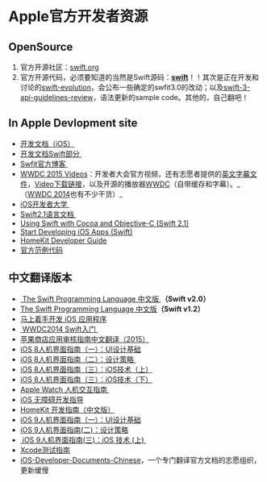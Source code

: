 # Apple官方开发者资源

## OpenSource
1. 官方开源社区：[swift.org][1]
2. 官方开源代码，必须要知道的当然是Swift源码：[**swift**][2]！！其次是正在开发和讨论的[swift-evolution][3]，会公布一些确定的swfit3.0的改动；以及[swift-3-api-guidelines-review][4]，语法更新的sample code。其他的，自己翻吧！

## In Apple Devlopment site
- [开发文档（iOS）][5]
- [开发文档Swift部分 ][6]
- [Swfit官方博客 ][7]
- [WWDC 2015 Videos][8]：开发者大会官方视频，还有志愿者提供的[英文字幕文件][9]，[Video下载链接][10]，以及开源的播放器[WWDC][11]（自带缓存和字幕）。\_（[WWDC 2014][12]也有不少干货）\_
- [iOS开发者大学 ][13]
- [Swift2.1语言文档 ][14]
- [Using Swift with Cocoa and Objective-C (Swift 2.1)][15]
- [Start Developing iOS Apps (Swift)][16]
- [HomeKit Developer Guide][17]
- [官方范例代码][18]　

## 中文翻译版本
- [ The Swift Programming Language 中文版 ][19]**（Swift v2.0）**
- [The Swift Programming Language 中文版][20]**（Swift v1.2）**
- [马上着手开发 iOS 应用程序][21]
- [ WWDC2014 Swift入门 ][22]
- [苹果商店应用审核指南中文翻译（2015）][23]
- [iOS 8人机界面指南（一）：UI设计基础][24]
- [iOS 8人机界面指南（二）：设计策略 ][25]
- [iOS 8人机界面指南（三）：iOS技术（上）][26]
- [iOS 8人机界面指南（三）：iOS技术（下）][27]
- [Apple Watch 人机交互指南 ][28]
- [iOS 无障碍开发指导][29]
- [HomeKit 开发指南（中文版）][30]
- [iOS 9人机界面指南（一）：UI设计基础][31]
- [iOS 9人机界面指南(二)：设计策略][32]
- [ iOS 9人机界面指南(三)：iOS 技术 (上) ][33]
- [Xcode测试指南][34]
- [iOS-Developer-Documents-Chinese][35]，一个专门翻译官方文档的志愿组织，更新缓慢

[1]:	http://swift.org/ "swift.org"
[2]:	https://github.com/apple/swift "swift"
[3]:	https://github.com/apple/swift-evolution "swift-evolution"
[4]:	https://github.com/apple/swift-3-api-guidelines-review "swift-3-api-guidelines-review"
[5]:	https://developer.apple.com/library/ios/navigation/
[6]:	https://developer.apple.com/library/prerelease/ios/navigation/#section=Topics&topic=Swift
[7]:	https://developer.apple.com/swift/blog/
[8]:	https://developer.apple.com/videos/wwdc2015/
[9]:	https://github.com/qiaoxueshi/WWDC_2015_Video_Subtitle
[10]:	https://github.com/6david9/WWDC2015
[11]:	https://github.com/insidegui/WWDC "WWDC"
[12]:	https://developer.apple.com/videos/wwdc2014/
[13]:	https://developer.apple.com/programs/ios/university/
[14]:	https://developer.apple.com/library/prerelease/ios/documentation/Swift/Conceptual/Swift_Programming_Language/index.html#//apple_ref/doc/uid/TP40014097
[15]:	https://developer.apple.com/library/prerelease/ios/documentation/Swift/Conceptual/BuildingCocoaApps/index.html#//apple_ref/doc/uid/TP40014216
[16]:	https://developer.apple.com/library/prerelease/ios/referencelibrary/GettingStarted/DevelopiOSAppsSwift/index.html#//apple_ref/doc/uid/TP40015214
[17]:	https://developer.apple.com/library/ios/documentation/NetworkingInternet/Conceptual/HomeKitDeveloperGuide/Introduction/Introduction.html "HomeKit Developer Guide"
[18]:	https://developer.apple.com/library/ios/navigation/#section=Resource%20Types&topic=Sample%20Code
[19]:	http://wiki.jikexueyuan.com/project/swift/
[20]:	https://siemenliu.gitbooks.io/the-swift-programming-language-in-chinese/content/src/chapter1/01_About_Swift.html
[21]:	http://wiki.jikexueyuan.com/project/ios-developer-library/
[22]:	http://v.youku.com/v_show/id_XNzI1MTQ5NzYw.html
[23]:	http://www.asotops.com/article-8-1.html
[24]:	http://isux.tencent.com/ios8-human-interface-guidelines.html
[25]:	http://isux.tencent.com/ios8-human-interface-guidelines-design-strategies.html
[26]:	http://isux.tencent.com/ios8-human-interface-guidelines-technology-html.html
[27]:	http://isux.tencent.com/ios8-human-interface-guidelines-technology.html
[28]:	http://wiki.jikexueyuan.com/project/apple-watch-human-interface-guidelines/
[29]:	https://numbbbbb.gitbooks.io/ios-accessibility-programming-guide-in-chinese/content/
[30]:	http://www.cocoachina.com/ios/20150324/11411.html "HomeKit 开发指南（中文版）"
[31]:	http://isux.tencent.com/ios9-guideline-ch1.html
[32]:	http://isux.tencent.com/ios9-guideline-ch2.html "[ISUX译]iOS 9人机界面指南(二)：设计策略"
[33]:	http://isux.tencent.com/ios9-guideline-ch3-1.html "[ISUX译]iOS 9人机界面指南(三)：iOS 技术 (上)"
[34]:	https://github.com/CocoaChinaTranslationTeam/TestingWithXcodeDocsCN
[35]:	https://github.com/iOS-Developer-Documents-Chinese/iOS-Developer-Documents-Chinese
